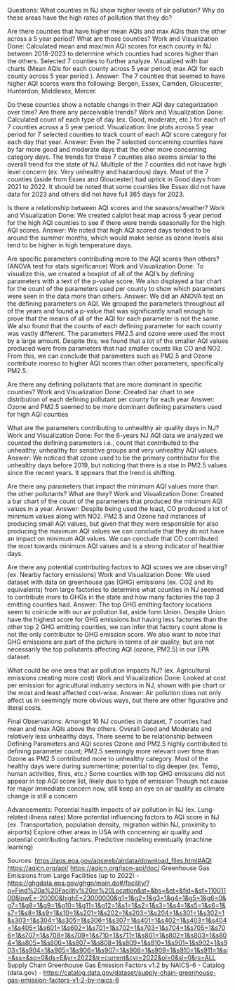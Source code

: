 Questions:
What counties in NJ show higher levels of air pollution? Why do these areas have the high rates of pollution that they do?

Are there counties that have higher mean AQIs and max AQIs than the other across a 5 year period? What are those counties?
Work and Visualization Done: Calculated mean and max/min AQI scores for each county in NJ between 2018-2023 to determine which counties had scores higher than the others. Selected 7 counties to further analyze. Visualized with bar charts (Mean AQIs for each county across 5 year period; max AQI for each county across 5 year period ).
Answer: The 7 counties that seemed  to have higher AQI scores were the following: Bergen, Essex, Camden, Gloucester, Hunterdon, Middlesex, Mercer. 

Do these counties show a notable change in their AQI day categorization over time? Are there any perceivable trends?
Work and Visualization Done: Calculated count of each type of day (ex. Good, moderate, etc.) for each of 7 counties across a 5 year period. Visualization: line plots across 5 year period for 7 selected counties to track count of each AQI score category for each day that year.
Answer: Even the 7 selected concerning counties have by far more good and moderate days that the other more concerning category days. The trends for these 7 counties also seems similar to the overall trend for the state of NJ. Multiple of the 7 counties did not have high level concern (ex. Very unhealthy and hazardous) days. Most of the 7 counties (aside from Essex and Gloucester) had uptick in Good days from 2021 to 2022. It should be noted that some counties like Essex did not have data for 2023 and others did not have full 365 days for 2023.

Is there a relationship between AQI scores and the seasons/weather?
Work and Visualization Done: We created calplot heat map across 5 year period for the high AQI counties to see if there were trends seasonally for the high AQI scores. 
Answer: We noted that high AQI scored days tended to be around the summer months, which would make sense as ozone levels also tend to be higher in high temperature days. 

Are specific parameters contributing more to the AQI scores than others? (ANOVA test for stats significance)
Work and Visualization Done: To visualize this, we created a boxplot of all of the AQI’s by defining parameters with a text of the p-value score. We also displayed a bar chart for the count of the parameters used per county to show which parameters were seen in the data more than others. 
Answer: We did an ANOVA test on the defining parameters on AQI. We grouped the parameters throughout all of the years and found a p-value that was significantly small enough to prove that the means of all of the AQI for each parameter is not the same. We also found that the counts of each defining parameter for each county was vastly different. The parameters PM2.5 and ozone were used the most by a large amount. Despite this, we found that a lot of the smaller AQI values produced were from parameters that had smaller counts like CO and NO2. From this, we can conclude that parameters such as PM2.5 and Ozone contribute moreso to higher AQI scores than other parameters, specifically PM2.5. 

Are there any defining pollutants that are more dominant in specific counties?
Work and Visualization Done: Created bar chart to see distribution of each defining pollutant per county for each year
Answer: Ozone and PM2.5 seemed to be more dominant defining parameters used for high AQI counties

What are the parameters contributing to unhealthy air quality days in NJ?
Work and Visualization Done: For the 6-years NJ AQI data we analyzed we counted the defining parameters i.e., count that contributed to the unhealthy, unhealthy for sensitive groups and very unhealthy AQI values. 
Answer: We noticed that ozone used to be the primary contributor for the unhealthy days before 2019, but noticing that there is a rise in PM2.5 values since the recent years. It appears that the trend is shifting. 

Are there any parameters that impact the minimum AQI values more than the other pollutants? What are they?
Work and Visualization Done: Created a bar chart of the count of the parameters that produced the minimum AQI values in a year. 
Answer: Despite being used the least, CO produced a lot of minimum values along with NO2. PM2.5 and Ozone had instances of producing small AQI values, but given that they were responsible for also producing the maximum AQI values we can conclude that they do not have an impact on minimum AQI values. We can conclude that CO contributed the most towards minimum AQI values and is a strong indicator of healthier days. 

Are there any potential contributing factors to AQI scores we are observing? (ex. Nearby factory emissions)
Work and Visualization Done: We used dataset with data on greenhouse gas (GHG) emissions (ex. CO2 and its equivalents) from large factories to determine what counties in NJ seemed to contribute more to GHGs in the state and how many factories the top 3 emitting counties had.
Answer: The top GHG emitting factory locations seem to coinicde with our air pollution list, aside form Union. Despite Union have the highest score for GHG emissions but having less factories than the other top 2 GHG emitting counties, we can infer that factory count alone is not the only contributor to GHG emission score. We also want to note that GHG emissions are part of the picture in terms of air quality, but are not necessarily the top pollutants affecting AQI (ozone, PM2.5) in our EPA dataset.

What could be one area that air pollution impacts NJ? (ex. Agricultural emissions creating more cost)
Work and Visualization Done: Looked at cost per emission for agricultural industry sectors in NJ, shown with pie chart or the most and least affected cost-wise.
Answer: Air pollution does not only affect us in seemingly more obvious ways, but there are other figurative and literal costs.
                  
Final Observations:
Amongst 16 NJ counties in dataset, 7 counties had mean and max AQIs above the others.
Overall Good and Moderate and relatively less unhealthy days.
There seems to be relationship between Defining Parameters and AQI scores
Ozone and PM2.5 highly contributed to defining parameter count; PM2.5 seemingly more relevant over time than Ozone as PM2.5 contributed more to unhealthy category.
Most of the healthy days were during summertime; potential to dig deeper (ex. Temp, human activities, fires, etc.)
Some counties with top GHG emissions did not appear in top AQI score list, likely due to type of emission 
Though not cause for major immediate concern now, still keep an eye on air quality as climate change is still a concern

Advancements:
Potential health impacts of air pollution in NJ (ex. Lung-related illness rates)
More potential influencing factors to AQI score in NJ (ex. Transportation, population density, migration within NJ, proximity to airports)
Explore other areas in USA with concerning air quality and potential contributing factors.
Predictive modeling eventually (machine learning)

Sources:
https://aqs.epa.gov/aqsweb/airdata/download_files.html#AQI
https://aqicn.org/api/
https://aqicn.org/json-api/doc/
Greenhouse Gas Emissions from Large Facilities (up to 2022) - 
https://ghgdata.epa.gov/ghgp/main.do#/facility/?q=Find%20a%20Facility%20or%20Location&st=&bs=&et=&fid=&sf=11001100&lowE=-20000&highE=23000000&g1=1&g2=1&g3=1&g4=1&g5=1&g6=0&g7=1&g8=1&g9=1&g10=1&g11=1&g12=1&s1=1&s2=1&s3=1&s4=1&s5=1&s6=1&s7=1&s8=1&s9=1&s10=1&s201=1&s202=1&s203=1&s204=1&s301=1&s302=1&s303=1&s304=1&s305=1&s306=1&s307=1&s401=1&s402=1&s403=1&s404=1&s405=1&s601=1&s602=1&s701=1&s702=1&s703=1&s704=1&s705=1&s706=1&s707=1&s708=1&s709=1&s710=1&s711=1&s801=1&s802=1&s803=1&s804=1&s805=1&s806=1&s807=1&s808=1&s809=1&s810=1&s901=1&s902=1&s903=1&s904=1&s905=1&s906=1&s907=1&s908=1&s909=1&s910=1&s911=1&si=&ss=&so=0&ds=E&yr=2022&tr=current&cyr=2022&ol=0&sl=0&rs=ALL
Supply Chain Greenhouse Gas Emission Factors v1.2 by NAICS-6 - Catalog (data.gov) -
https://catalog.data.gov/dataset/supply-chain-greenhouse-gas-emission-factors-v1-2-by-naics-6

